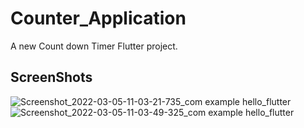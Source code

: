 # Counter_Application

A new Count down Timer Flutter project.

## ScreenShots



![Screenshot_2022-03-05-11-03-21-735_com example hello_flutter](https://user-images.githubusercontent.com/75009926/156870282-e60b616a-3a08-433c-bf20-4707584789ca.jpg)
![Screenshot_2022-03-05-11-03-49-325_com example hello_flutter](https://user-images.githubusercontent.com/75009926/156870290-7131dc75-4e67-4a3f-baa8-f385e08fa84f.jpg)
